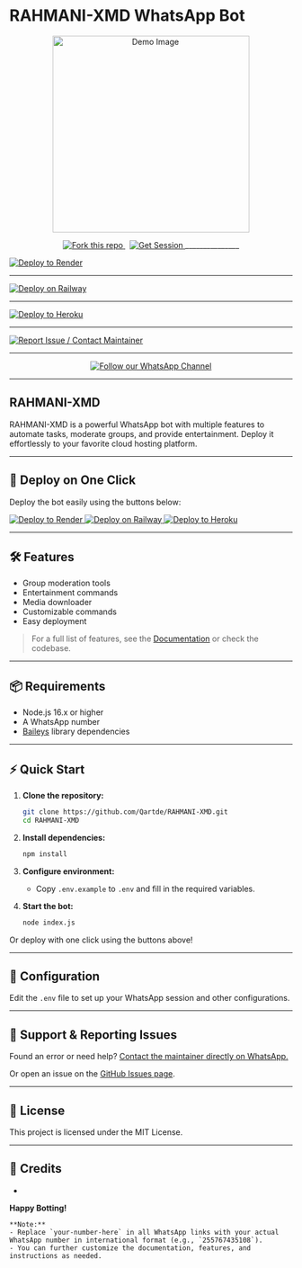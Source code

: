 # RAHMANI-XMD WhatsApp Bot
<!-- Optional: Add an Image -->
<p align="center">
  <img src="https://files.catbox.moe/aktbgo.jpg" alt="Demo Image" width="350"/>
</p>


<p align="center">
  <!-- Fork Button -->
  <a href="https://github.com/Qartde/RAHMANI-XMD/fork" target="_blank">
    <img src="https://img.shields.io/badge/Fork%20this%20Repo-30363d?style=for-the-badge&logo=github&logoColor=white&labelColor=24292f&color=238636" alt="Fork this repo"/>
  </a>
  &nbsp;
  <!-- Get Session Button -->
  <a href="https://rahmani-4.onrender.com" target="_blank">
    <img src="https://img.shields.io/badge/Get%20Session-ff9800?style=for-the-badge&logo=bolt&logoColor=white&labelColor=f57c00&color=ff9800" alt="Get Session"/>
 </a>
  _______________
</p>

[![Deploy to Render](https://render.com/images/deploy-to-render-button.svg)](https://render.com/deploy?repo=https://github.com/Qartde/RAHMANI-XMD)

____________
[![Deploy on Railway](https://railway.app/button.svg)](https://railway.app/new/template?template=https://github.com/Qartde/RAHMANI-XMD)

_____________
[![Deploy to Heroku](https://www.herokucdn.com/deploy/button.svg)](https://heroku.com/deploy?template=https://github.com/Qartde/RAHMANI-XMD)

_____________
[![Report Issue / Contact Maintainer](https://img.shields.io/badge/Contact%20Maintainer-Report%20Error-green?logo=whatsapp)](https://wa.me/255767435108?text=Hi%2C%20I%20want%20to%20report%20an%20issue%20with%20×͜×Çhäm-BöT모🤖)

---
<p align="center">
  <a href="" target="_blank" rel="noopener">
    <img src="https://img.shields.io/badge/Follow%20on-WhatsApp-25D366?style=for-the-badge&logo=whatsapp&logoColor=white" alt="Follow our WhatsApp Channel" />
  </a>
</p>

---

## RAHMANI-XMD

RAHMANI-XMD is a powerful WhatsApp bot with multiple features to automate tasks, moderate groups, and provide entertainment. Deploy it effortlessly to your favorite cloud hosting platform.

---

## 🚀 Deploy on One Click

Deploy the bot easily using the buttons below:

<p>
  <a href="https://render.com/deploy?repo=https://github.com/Qartde/RAHMANI-XMD">
    <img src="https://render.com/images/deploy-to-render-button.svg" alt="Deploy to Render"/>
  </a>
  <a href="https://railway.app/new/template?template=https://github.com/Qartde/RAHMANI-XMD">
    <img src="https://railway.app/button.svg" alt="Deploy on Railway"/>
  </a>
  <a href="https://heroku.com/deploy?template=https://github.com/Qartde/RAHMANI-XMD">
    <img src="https://www.herokucdn.com/deploy/button.svg" alt="Deploy to Heroku"/>
  </a>
</p>

---

## 🛠️ Features

- Group moderation tools
- Entertainment commands
- Media downloader
- Customizable commands
- Easy deployment

> For a full list of features, see the [Documentation](./docs) or check the codebase.

---

## 📦 Requirements

- Node.js 16.x or higher
- A WhatsApp number
- [Baileys](https://github.com/adiwajshing/Baileys) library dependencies

---

## ⚡ Quick Start

1. **Clone the repository:**
    ```bash
    git clone https://github.com/Qartde/RAHMANI-XMD.git
    cd RAHMANI-XMD
    ```

2. **Install dependencies:**
    ```bash
    npm install
    ```

3. **Configure environment:**
    - Copy `.env.example` to `.env` and fill in the required variables.

4. **Start the bot:**
    ```bash
    node index.js
    ```

Or deploy with one click using the buttons above!

---

## 📝 Configuration

Edit the `.env` file to set up your WhatsApp session and other configurations.

---

## 🙋 Support & Reporting Issues

Found an error or need help? [Contact the maintainer directly on WhatsApp.](https://wa.me/255767435108?text=Hi%2C%20I%20want%20to%20report%20an%20issue%20with%20×͜×Çhäm-BöT모🤖)

Or open an issue on the [GitHub Issues page](https://github.com/Qartde/RAHMANI-XMD/issues).

---

## 📝 License

This project is licensed under the MIT License.

---

## 📣 Credits

- 

**Happy Botting!**

```
**Note:**  
- Replace `your-number-here` in all WhatsApp links with your actual WhatsApp number in international format (e.g., `255767435108`).
- You can further customize the documentation, features, and instructions as needed.
